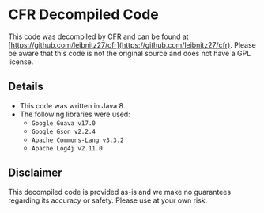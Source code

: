 # CFR Decompiled Code

This code was decompiled by [CFR](https://www.benf.org/other/cfr/) and can be found at [https://github.com/leibnitz27/cfr](https://github.com/leibnitz27/cfr). Please be aware that this code is not the original source and does not have a GPL license.

## Details

- This code was written in Java 8.
- The following libraries were used:
    - `Google Guava v17.0`
    - `Google Gson v2.2.4`
    - `Apache Commons-Lang v3.3.2`
    - `Apache Log4j v2.11.0`

## Disclaimer

This decompiled code is provided as-is and we make no guarantees regarding its accuracy or safety. Please use at your own risk.